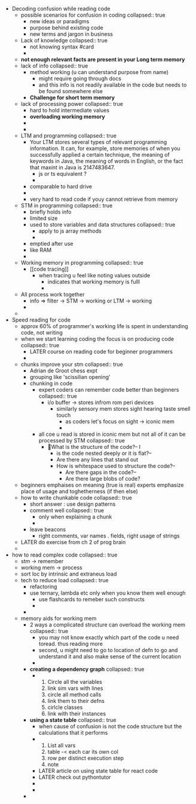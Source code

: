- Decoding confusion while reading code
	- possible scenarios for confusion in  coding
	  collapsed:: true
		- new ideas or paradigms
		- purpose behind existing code
		- new terms and jargon in business
	- Lack of knowledge
	  collapsed:: true
		- not knowing syntax #card
		-
	- **not enough relevant facts are present in your Long term memory**
	- lack of info
	  collapsed:: true
		- method working (u can understand purpose from name)
			- might require going through docs
			- and this info is not readily available in the code but needs to be found somewhere else
		- **Challenge for short term memory**
	- lack of processing power
	  collapsed:: true
		- hard to hold intermediate values
		- **overloading working memory**
		-
		-
	- LTM and programming
	  collapsed:: true
		- Your  LTM  stores  several  types  of  relevant  programming  information.  It  can,  for example,  store  memories  of  when  you  successfully  applied  a  certain  technique,  the meaning of keywords in Java, the meaning of words in English, or the fact that maxint in Java is 2147483647.
			- js or ts equivalent ?
			-
		- comparable to hard drive
		-
		- very hard to read code if youy cannot retrieve from memory
	- STM in programming
	  collapsed:: true
		- briefly holds info
		- limited size
		- used to store variables and data structures
		  collapsed:: true
			- apply to js array methods
			-
		- emptied after use
		- like RAM
		-
	- Working memory in programming
	  collapsed:: true
		- [[code tracing]]
			- when tracing u feel like noting values outside
				- indicates that working memory is fulll
				-
	- All process work together
		- info => filter -> STM -> working or LTM -> working
		-
	-
- Speed reading for code
	- approx 60% of programmer's working life is spent in understanding code, not writing
	- when we start learning coding the focus is on producing code
	  collapsed:: true
		- LATER  course on reading code for beginner programmers
		-
	- chunks improve your  stm
	  collapsed:: true
		- Adrian de Groot chess expt
		- grouping like 'scissilian opening'
		- chunking in code
			- expert coders can remember code better than beginners
			  collapsed:: true
				- i/o buffer -> stores infrom rom peri devices
					- similarly sensory mem stores sight hearing taste smell touch
						- as coders let's focus on sight -> iconic mem
						-
			- all coe u read is stored in iconic mem but not all of it can be processed by STM
			  collapsed:: true
				- What is the structure of the code?–   I
					- is the code nested deeply or it is flat?–
					- Are there any lines that stand out
					- How is whitespace used to structure the code?–
						- Are there gaps in the code?–
						- Are there large blobs of code?
	- beginners emphaises on meaning (true is real) experts emphasize place of usage and toghetherness (if then else)
	- how to write chunkable code
	  collapsed:: true
		- short answer : use design patterns
		- comment well
		  collapsed:: true
			- only when explaining a chunk
			-
		- leave beacons
			- right comments, var names . fields, right usage of strings
	- LATER do exercise from ch 2 of prog brain
	-
- how to read complex code
  collapsed:: true
	- stm -> remember
	- working mem -> process
	- sort loc by intrinsic and extraneus load
	- tech to reduce load
	  collapsed:: true
		- refactoring
		- use ternary, lambda etc only when you know them well enough
			- use flashcards to remeber such constructs
			-
		-
	- memory aids for working mem
		- 2 ways a complicated structure can overload the working mem
		  collapsed:: true
			- you may not know exactly which part of the code u need toread. thus reading more
			- second, u might need to go to location of defn to go and understand it and also make sense of the current location
			-
		- **creating a dependency graph**
		  collapsed:: true
			- 1. Circle all the variables
			  2. link sim vars with lines
			  3. circle all method calls
			  4. link them to their defns
			  5. cirlcle classes 
			  6. link with their instances
		- **using a state table**
		  collapsed:: true
			- when cause of confusion is not the code structure but the calculations that it performs
			- 1. List all vars
			  2. table -< each car its own col
			  3. row per distinct execution step
			  4.  note
			- LATER  article on using state table for react code
			- LATER check out pythontutor
			-
			-
		-
